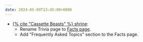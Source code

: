 ```yaml
---
date: 2024-05-09T13:45:00+0800
---
```


* [{% cite "Cassette Beasts" %} shrine](/shrines/cassettebeasts/):
    * Rename Trivia page to [Facts page](/shrines/cassettebeasts/facts/).
    * Add "Frequently Asked Topics" section to the Facts page.